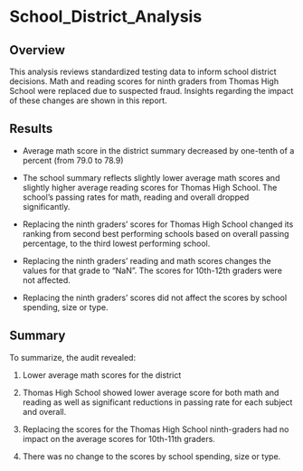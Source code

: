 # School_District_Analysis

## **Overview**

This analysis reviews standardized testing data to inform school district decisions.  Math and reading scores for ninth graders from Thomas High School were replaced due to suspected fraud.  Insights regarding the impact of these changes are shown in this report.

## **Results**

* Average math score in the district summary decreased by one-tenth of a percent (from 79.0 to 78.9)

* The school summary reflects slightly lower average math scores and slightly higher average reading scores for Thomas High School.  The school’s passing rates for math, reading and overall dropped significantly.

*	Replacing the ninth graders’ scores for Thomas High School changed its ranking from second best performing schools based on overall passing percentage, to the third lowest performing school.
 
*	Replacing the ninth graders’ reading and math scores changes the values for that grade to “NaN”.  The scores for 10th-12th graders were not affected.

*  Replacing the ninth graders’ scores did not affect the scores by school spending, size or type.
 
## **Summary**

To summarize, the audit revealed:
1. Lower average math scores for the district

2. Thomas High School showed lower average score for both math and reading as well as significant reductions in passing rate for each subject and overall.

3. Replacing the scores for the Thomas High School ninth-graders had no impact on the average scores for 10th-11th graders.

4. There was no change to the scores by school spending, size or type.
